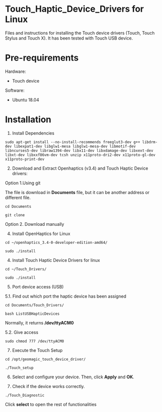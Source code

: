 # Touch_Haptic_Device_Drivers for Linux
Files and instructions for installing the Touch device drivers (Touch, Touch Stylus and Touch X). It has been tested with Touch USB device.

# Pre-requirements
Hardware:
- Touch device 

Software:
- Ubuntu 18.04

# Installation
  1. Install Dependencies
  
 ```
 sudo apt-get install --no-install-recommends freeglut3-dev g++ libdrm-dev libexpat1-dev libglw1-mesa libglw1-mesa-dev libmotif-dev libncurses5-dev libraw1394-dev libx11-dev libxdamage-dev libxext-dev libxt-dev libxxf86vm-dev tcsh unzip x11proto-dri2-dev x11proto-gl-dev x11proto-print-dev
 ```
 
 2. Download and Extract Openhaptics (v3.4) and Touch Haptic Device drivers: 
 
 Option 1.Using git 
 
 The file is download in **Documents** file, but it can be another address or different file.
 
 ```
cd Documents
 ```
 
 ```
git clone 
 ```
 
 Option 2. Download manually

 
 4. Install OpenHaptics for Linux
 
 ```
 cd ~/openhaptics_3.4-0-developer-edition-amd64/
 ```
 ```
 sudo ./install
 ```
 4. Install Touch Haptic Device Drivers for linux

  ```
 cd ~/Touch_Drivers/
 ```
 ```
 sudo ./install
 ```
 5. Port device access (USB)

   5.1. Find out which port the haptic device has been assigned
  
 ```
 cd Documents/Touch_Drivers/
 ```
 ```
 bash ListUSBHapticDevices
 ```
 Normally, it returns **/dev/ttyACM0**

   5.2. Give access

 ```
 sudo chmod 777 /dev/ttyACM0
 ```
 
 7. Execute the Touch Setup
 
 ```
 cd /opt/geomagic_touch_device_driver/ 
 ```
 ```
 ./Touch_setup
 ```
 6. Select and configure your device. Then, click **Apply** and **OK**.
 
 8. Check if the device works correctly.

 ```
 ./Touch_Diagnostic
 ```
 Click **select** to open the rest of functionalities
